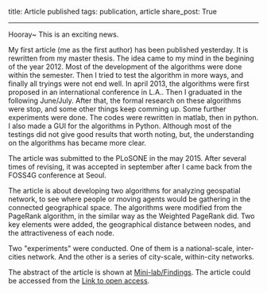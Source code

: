 title: Article published
tags: publication, article
share_post: True

---

Hooray~ This is an exciting news. 

My first article (me as the first author) has been published yesterday. It is rewritten from my master thesis. 
The idea came to my mind in the begining of the year 2012. Most of the development of the algorithms were done within the semester. 
Then I tried to test the algorithm in more ways, and finally all tryings were not end well. 
In april 2013, the algorithms were first proposed in an international conference in L.A.. Then I graduated in the following June/July. 
After that, the formal research on these algorithms were stop, and some other things keep comming up. 
Some further experiments were done. The codes were rewritten in matlab, then in python. I also made a GUI for the algorithms in Python. 
Although most of the testings did not give good results that worth noting, but, the understanding on the algorithms has became more clear. 

The article was submitted to the PLoSONE in the may 2015. After several times of revising, it was accepted in september after I came back from the FOSS4G conference at Seoul.  

The article is about developing two algorithms for analyzing geospatial network, to see where people or moving agents would be gathering in the connected geographical space. 
The algorithms were modified from the PageRank algorithm, in the similar way as the Weighted PageRank did. Two key elements were added, the geographical distance between nodes, and the attractiveness of each node. 

Two "experiments" were conducted. One of them is a national-scale, inter-cities network. And the other is a series of city-scale, within-city networks. 

The abstract of the article is shown at <a href="https://wcchin.github.io/findings/plosone_1010/">Mini-lab/Findings</a>. 
The article could be accessed from the <a href="http://journals.plos.org/plosone/article?id=10.1371/journal.pone.0139509" target="_blank">Link to open access</a>. 
